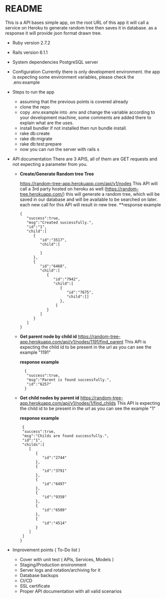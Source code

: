 # README
This is a API bases simple app, on the root URL of this app it will call a service on Heroku to generate random tree then saves it in database. as a response it will provide json format drawn tree.

* Ruby version
  2.7.2
* Rails version
  6.1.1
* System dependencies
  PostgreSQL server
* Configuration
  Currently there is only development environment.
  the app is expecting some environment variables, please check the .env.example
   
* Steps to run the app
  - assuming that the previous points is covered already
  - clone the repo
  - copy .env.example into .env and change the variable according to your development machine, some comments are added there to explain what are the uses.
  - install bundler if not installed then run bundle install.
  - rake db:create
  - rake db:migrate
  - rake db:test:prepare
  - now you can run the server with rails s
   


* API documentation
There are 3 APIS, all of them are GET requests and not expecting a parameter from you.

  - **Create/Generate Random tree Tree**

    https://random-tree-app.herokuapp.com/api/v1/nodes
    This API will call a 3rd party hosted on heroku as well (https://random-tree.herokuapp.com/)
    this will generate a random tree, which will be saved in our database and will be available to be searched on later.
    each new call for this API will result in new tree.
    **response example

    ```
    {
       "success":true,
       "msg":"Created successfully.",
       "id":"1",
       "child":[
          {
             "id":"3517",
             "child":[

             ]
          },
          {
             "id":"6468",
             "child":[
                {
                   "id":"7942",
                   "child":[
                      {
                         "id":"7675",
                         "child":[]
                      },
                    [
                }
             ]
          }
       ]
    }
    ```
  
  - **Get parent node by child id**
    https://random-tree-app.herokuapp.com/api/v1/nodes/1191/find_parent
    This API is expecting the child id to be present in the url as you can see the example "1191"

    **response example**

    ```
      {
       "success":true,
       "msg":"Parent is found successfully.",
       "id":"6257"
      }
    ```

  - **Get child nodes by parent id**
    https://random-tree-app.herokuapp.com/api/v1/nodes/1/find_childs
    This API is expecting the child id to be present in the url as you can see the example "1"

     **response example**

      ```
       {
       "success":true,
       "msg":"Childs are found successfully.",
       "id":"1",
       "childs":[
          [
             {
                "id":"2744"
             },
             {
                "id":"3791"
             },
             {
                "id":"6497"
             },
             {
                "id":"9358"
             },
             {
                "id":"6589"
             },
             {
                "id":"4514"
             }
          ]
       ]
      }
      ```
 
  

* Improvement points ( To-Do list )
  - Cover with unit test ( APIs, Services, Models )
  - Staging/Production environment
  - Server logs and rotation/archiving for it
  - Database backups
  - CI/CD  
  - SSL certificate
  - Proper API documentation with all valid scenarios
  
  
